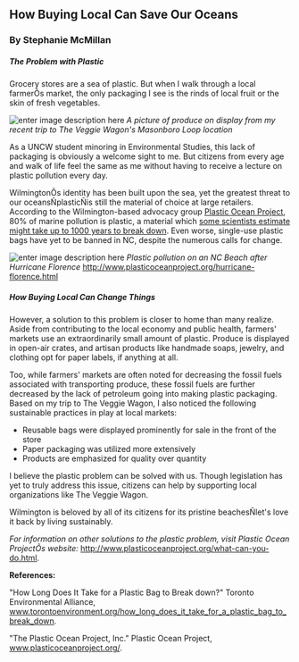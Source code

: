 ## How Buying Local Can Save Our Oceans
### By Stephanie McMillan

##### The Problem with Plastic
Grocery stores are a sea of plastic. But when I walk through a local farmerÕs market, the only packaging I see is the rinds of local fruit or the skin of fresh vegetables.

![enter image description here](https://lh3.googleusercontent.com/Eh9JTCDa2q4lglvY5Q1JJfw6-TBUjNljqV5JilMk-vABXkUMclx9UoSF70itevs5noG4X0gwejg)
_A picture of produce on display from my recent trip to The Veggie Wagon's Masonboro Loop location_

As a UNCW student minoring in Environmental Studies, this lack of packaging is obviously a welcome sight to me. But citizens from every age and walk of life feel the same as me without having to receive a lecture on plastic pollution every day.
 
WilmingtonÕs identity has been built upon the sea, yet the greatest threat to our oceansÑplasticÑis still the material of choice at large retailers. According to the Wilmington-based advocacy group [Plastic Ocean Project](http://www.plasticoceanproject.org/about-us.html), 80% of marine pollution is plastic, a material which [some scientists estimate might take up to 1000 years to break down](https://www.torontoenvironment.org/how_long_does_it_take_for_a_plastic_bag_to_break_down). Even worse, single-use plastic bags have yet to be banned in NC, despite the numerous calls for change.

![enter image description here](https://lh3.googleusercontent.com/NTk_cEuDhtFnnU4T1JJBHaxLCqkD4ehIEcO4-K4JU5zZv_Z3OWuJV4maA297n-jbkyXNyU8Tr4c)
_Plastic pollution on an NC Beach after Hurricane Florence_
http://www.plasticoceanproject.org/hurricane-florence.html

##### How Buying Local Can Change Things
However, a solution to this problem is closer to home than many realize. Aside from contributing to the local economy and public health, farmers' markets use an extraordinarily small amount of plastic. Produce is displayed in open-air crates, and artisan products like handmade soaps, jewelry, and clothing opt for paper labels, if anything at all.

Too, while farmers' markets are often noted for decreasing the fossil fuels associated with transporting produce, these fossil fuels are further decreased by the lack of petroleum going into making plastic packaging. Based on my trip to The Veggie Wagon, I also noticed the following sustainable practices in play at local markets:
- Reusable bags were displayed prominently for sale in the front of the store
- Paper packaging was utilized more extensively
- Products are emphasized for quality over quantity


I believe the plastic problem can be solved with us. Though legislation has yet to truly address this issue, citizens can help by supporting local organizations like The Veggie Wagon.

Wilmington is beloved by all of its citizens for its pristine beachesÑlet's love it back by living sustainably.

_For information on other solutions to the plastic problem, visit Plastic Ocean ProjectÕs website:_
http://www.plasticoceanproject.org/what-can-you-do.html.

**References:**

"How Long Does It Take for a Plastic Bag to Break down?" Toronto Environmental Alliance, www.torontoenvironment.org/how_long_does_it_take_for_a_plastic_bag_to_break_down. 

"The Plastic Ocean Project, Inc." Plastic Ocean Project, www.plasticoceanproject.org/. 


